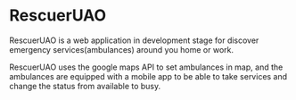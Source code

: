 # RescuerUAO

RescuerUAO is a web application  in development stage for discover emergency services(ambulances) around you home or work.

RescuerUAO uses the google maps API to set ambulances in map, and the ambulances are equipped with a mobile app to be able to take services and change the status from available to busy.
